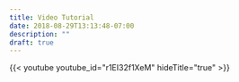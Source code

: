 ```yaml
---
title: Video Tutorial
date: 2018-08-29T13:13:48-07:00
description: ""
draft: true
---
```


{{< youtube youtube_id="r1EI32f1XeM" hideTitle="true" >}}